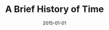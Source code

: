 ---
title: "A Brief History of Time"
bookAuthor: "Stephen Hawking and Grover Gardner"
layout: book
format: "kindle"
recommended: "true"
date: "2015-01-01"
tag: book
projects: false
books: true
hidden: false
category: book
amazonLink: "http://amzn.to/2uPJLw1"
---